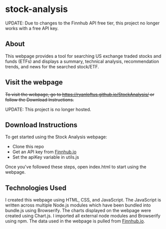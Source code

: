 # stock-analysis

UPDATE: Due to changes to the Finnhub API free tier, this project no longer works with a free API key.

## About
This webpage provides a tool for searching US exchange traded stocks and funds
(ETFs) and displays a summary, technical analysis, recommendation trends, and 
news for the searched stock/ETF.

## Visit the webpage
~~To visit the webpage, go to https://ryanloftus.github.io/StockAnalysis/ or
follow the Download Instructions.~~

UPDATE: This project is no longer hosted.

## Download Instructions
To get started using the Stock Analysis webpage:
- Clone this repo
- Get an API key from [Finnhub.io](https://finnhub.io/)
- Set the apiKey variable in utils.js

Once you've followed these steps, open index.html to start using the webpage.

## Technologies Used
I created this webpage using HTML, CSS, and JavaScript. The JavaScript is 
written across multiple Node.js modules which have been bundled into 
bundle.js using Browserify. The charts displayed on the webpage were 
created using Chart.js. I imported all external node modules and Browserify
using npm. The data used in the webpage is pulled from [Finnhub.io](https://finnhub.io/).
